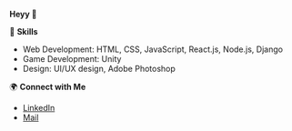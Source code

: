  **Heyy 👋**

 🚀 **Skills**
- Web Development: HTML, CSS, JavaScript, React.js, Node.js, Django
- Game Development: Unity
- Design: UI/UX design, Adobe Photoshop

 🌍 **Connect with Me**
- [LinkedIn](https://www.linkedin.com/in/mithilgirish/)
- [Mail](t.r.mithil@gmail.com)

